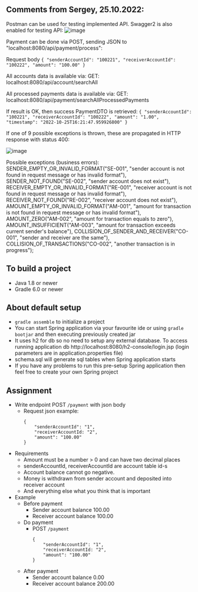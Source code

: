 ## Comments from Sergey, 25.10.2022:

Postman can be used for testing implemented API.
Swagger2 is also enabled for testing API:
![image](https://user-images.githubusercontent.com/11816438/197779321-a5b7db49-4aeb-44a6-be7e-acb8e45d7ee9.png)

Payment can be done via POST, sending JSON to "localhost:8080/api/payment/process":

Request body
        ```
{
    "senderAccountId": "100221",
    "receiverAccountId": "100222",
    "amount": "100.00"
}
        ```

All accounts data is available via:
GET: localhost:8080/api/account/searchAll

All processed payments data is available via:
GET: localhost:8080/api/payment/searchAllProcessedPayments

If result is OK, then success PaymentDTO is retrieved:
        ```
{
    "senderAccountId": "100221",
    "receiverAccountId": "100222",
    "amount": "1.00",
    "timestamp": "2022-10-25T16:21:47.959926800"
}
        ```

If one of 9 possible exceptions is thrown, these are propagated in HTTP response with status 400:

![image](https://user-images.githubusercontent.com/11816438/197784898-ca9aaa2f-7931-4a6e-9993-9a2a3068caae.png)

Possible exceptions (business errors):
    SENDER_EMPTY_OR_INVALID_FORMAT("SE-001", "sender account is not found in request message or has invalid format"),
    SENDER_NOT_FOUND("SE-002", "sender account does not exist"),
    RECEIVER_EMPTY_OR_INVALID_FORMAT("RE-001", "receiver account is not found in request message or has invalid format"),
    RECEIVER_NOT_FOUND("RE-002", "receiver account does not exist"),
    AMOUNT_EMPTY_OR_INVALID_FORMAT("AM-001", "amount for transaction is not found in request message or has invalid format"),
    AMOUNT_ZERO("AM-002", "amount for transaction equals to zero"),
    AMOUNT_INSUFFICIENT("AM-003", "amount for transaction exceeds current sender's balance"),
    COLLISION_OF_SENDER_AND_RECEIVER("CO-001", "sender and receiver are the same"),
    COLLISION_OF_TRANSACTIONS("CO-002", "another transaction is in progress");


## To build a project
* Java 1.8 or newer
* Gradle 6.0 or newer

## About default setup
* `gradle assemble` to initialize a project
* You can start Spring application via your favourite ide or using `gradle bootjar` and then executing previously created jar
* It uses h2 for db so no need to setup any external database. To access running application db http://localhost:8080/h2-console/login.jsp (login parameters are in application.properties file)
* schema.sql will generate sql tables when Spring application starts
* If you have any problems to run this pre-setup Spring application then feel free to create your own Spring project

## Assignment
* Write endpoint POST `/payment` with json body 
    * Request json example:
        ```
        {
            "senderAccountId": "1",
            "receiverAccountId: "2",
            "amount": "100.00"
        }
      ```
* Requirements
    * Amount must be a number > 0 and can have two decimal places
	* senderAccountId, receiverAccountId are account table id-s 
    * Account balance cannot go negative.
	* Money is withdrawn from sender account and deposited into receiver account 
    * And everything else what you think that is important
* Example
	* Before payment
		* Sender account balance 100.00
		* Receiver account balance 100.00
	* Do payment
		*  POST `/payment`
			```
			{
				"senderAccountId": "1",
				"receiverAccountId: "2",
				"amount": "100.00"
			}
			```
	* After payment
		* Sender account balance 0.00
		* Receiver account balance 200.00
    
